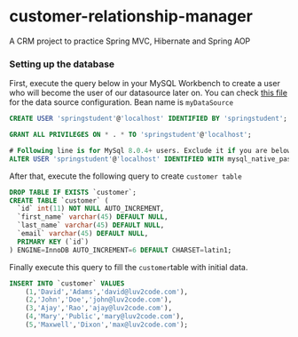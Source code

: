 # customer-relationship-manager
A CRM project to practice Spring MVC, Hibernate and Spring AOP


### Setting up the database
First, execute the query below in your MySQL Workbench to create a user who will become the user of our datasource later on. You can check [this file](WebContent/WEB-INF/spring-mvc-crud-demo-servlet.xml) for the data source configuration. Bean name is `myDataSource`
```sql
CREATE USER 'springstudent'@'localhost' IDENTIFIED BY 'springstudent';

GRANT ALL PRIVILEGES ON * . * TO 'springstudent'@'localhost';

# Following line is for MySql 8.0.4+ users. Exclude it if you are below that version.
ALTER USER 'springstudent'@'localhost' IDENTIFIED WITH mysql_native_password BY 'springstudent';
```

After that, execute the following query to create `customer table`
```sql
DROP TABLE IF EXISTS `customer`;
CREATE TABLE `customer` (
  `id` int(11) NOT NULL AUTO_INCREMENT,
  `first_name` varchar(45) DEFAULT NULL,
  `last_name` varchar(45) DEFAULT NULL,
  `email` varchar(45) DEFAULT NULL,
  PRIMARY KEY (`id`)
) ENGINE=InnoDB AUTO_INCREMENT=6 DEFAULT CHARSET=latin1;
```

Finally execute this query to fill the `customer`table with initial data.
```sql
INSERT INTO `customer` VALUES 
	(1,'David','Adams','david@luv2code.com'),
	(2,'John','Doe','john@luv2code.com'),
	(3,'Ajay','Rao','ajay@luv2code.com'),
	(4,'Mary','Public','mary@luv2code.com'),
	(5,'Maxwell','Dixon','max@luv2code.com');
```
